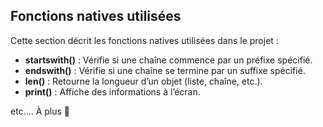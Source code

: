 ## Fonctions natives utilisées

Cette section décrit les fonctions natives utilisées dans le projet :

- **startswith()** : Vérifie si une chaîne commence par un préfixe spécifié.
- **endswith()** : Vérifie si une chaîne se termine par un suffixe spécifié.
- **len()** : Retourne la longueur d’un objet (liste, chaîne, etc.).
- **print()** : Affiche des informations à l’écran.

etc....
 À plus 👋

